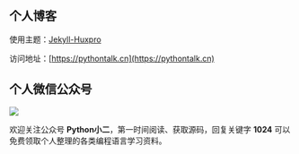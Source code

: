 ## 个人博客

使用主题：[Jekyll-Huxpro](https://github.com/Huxpro/huxpro.github.io)

访问地址：[https://pythontalk.cn](https://pythontalk.cn)

## 个人微信公众号

![](https://ityard.gitee.io/img/qrcode.jpg)

欢迎关注公众号 **Python小二**，第一时间阅读、获取源码，回复关键字 **1024** 可以免费领取个人整理的各类编程语言学习资料。

